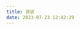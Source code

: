 ```yaml
---
title: 说说   
date: 2023-07-23 12:42:29
---
```


<script src="https://jsd.onmicrosoft.cn/gh/lynxcatthethird/static-file@master/js/qexo-dao.min.js"></script>
<div id="qexotalk"></div>
<script>
    qexoDaodao?.init({
        el: "#qexotalk",
        avatar: "https://thirdqq.qlogo.cn/g?b=sdk&nk=45933179&s=140",
        name: "LynxCatTheThird",
        limit: 10,
        useLoadingImg: false,
        baseURL: "https://qexo-hexo.lynxcatthethird.cn.eu.org",
    }).then(function (){
        console.log("Qexo说说加载完成");
    })
</script>
<!-- 
<div id="qexot"></div>
<script src="https://npm.onmicrosoft.cn/qexo-static@1.6.0/hexo/talks.js"></script>
<link rel="stylesheet" href="https://npm.onmicrosoft.cn/qexo-static@1.6.0/hexo/talks.css">
<script>showQexoTalks("qexot", "https://qexo-hexo.lynxcatthethird.cn.eu.org", 5)</script> -->
